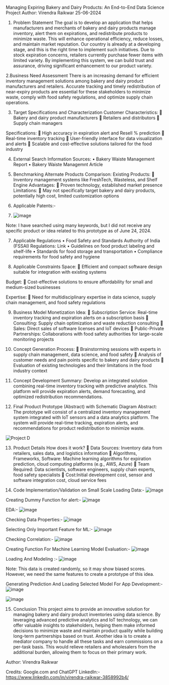 Managing Expiring Bakery and Dairy Products: An End-to-End Data Science Project
                                                            Author: Virendra Raikwar
                                                                    25-06-2024

1. Problem Statement
The goal is to develop an application that helps manufacturers and merchants of bakery and dairy products manage inventory, alert them on expirations, and redistribute products to minimize waste. This will enhance operational efficiency, reduce losses, and maintain market reputation. Our country is already at a developing stage, and this is the right time to implement such initiatives. Due to stock expiration concerns, retailers currently purchase fewer items with limited variety. By implementing this system, we can build trust and assurance, driving significant enhancement to our product variety.

 2.Business Need Assessment
There is an increasing demand for efficient inventory management solutions among bakery and dairy product manufacturers and retailers. Accurate tracking and timely redistribution of near-expiry products are essential for these stakeholders to minimize waste, comply with food safety regulations, and optimize supply chain operations.

3. Target Specifications and Characterization
Customer Characteristics:
	Bakery and dairy product manufacturers
	Retailers and distributors
	Supply chain managers

Specifications:
	High accuracy in expiration alert and Resell %  prediction
	Real-time inventory tracking
	User-friendly interface for data visualization and alerts
	Scalable and cost-effective solutions tailored for the food industry



4. External Search
Information Sources:
•	Bakery Waiste Management Report
•	Bakery Waiste Managemnt Article

5. Benchmarking Alternate Products
Comparison:
Existing Products:
	Inventory management systems like FreshTech, Wasteless, and Shelf Engine
Advantages:
	Proven technology, established market presence
Limitations:
	May not specifically target bakery and dairy products, potentially high cost, limited customization options


6. Applicable Patents:-
7. ![image](https://github.com/VirendraR2107/Dairy-and-Bakery-Products-Redistribution-Project-Idea/assets/160562981/b495d099-11b0-4ad4-bcd5-64bfdcb907cc)


Note: I have searched using many keywords, but I did not receive any specific product or idea related to this prototype as of June 24, 2024.

7. Applicable Regulations
•	Food Safety and Standards Authority of India (FSSAI) Regulations: Link
•	Guidelines on food product labeling and shelf-life
•	Standards for food storage and transportation
•	Compliance requirements for food safety and hygiene


8. Applicable Constraints
Space:
	Efficient and compact software design suitable for integration with existing systems

Budget:
	Cost-effective solutions to ensure affordability for small and medium-sized businesses

Expertise:
	Need for multidisciplinary expertise in data science, supply chain management, and food safety regulations

9. Business Model
Monetization Idea:
	Subscription Service: Real-time inventory tracking and expiration alerts on a subscription basis
	Consulting: Supply chain optimization and waste reduction consulting
	Sales: Direct sales of software licenses and IoT devices
	Public-Private Partnerships: Collaborations with food safety authorities for large-scale monitoring projects

10. Concept Generation
Process:
	Brainstorming sessions with experts in supply chain management, data science, and food safety
	Analysis of customer needs and pain points specific to bakery and dairy products
	Evaluation of existing technologies and their limitations in the food industry context

11. Concept Development
Summary:
Develop an integrated solution combining real-time inventory tracking with predictive analytics. This platform will provide expiration alerts, demand forecasting, and optimized redistribution recommendations.

12. Final Product Prototype (Abstract) with Schematic Diagram
Abstract:
The prototype will consist of a centralized inventory management system integrated with IoT sensors and a data analytics platform. The system will provide real-time tracking, expiration alerts, and recommendations for product redistribution to minimize waste.

![Project D](https://github.com/VirendraR2107/Dairy-and-Bakery-Products-Redistribution-Project-Idea/assets/160562981/2b5d66d9-c031-4999-9b16-4c4d435d3ef5)


13. Product Details
How does it work?
	Data Sources: Inventory data from retailers, sales data, and logistics information
	Algorithms, Frameworks, Software: Machine learning algorithms for expiration prediction, cloud computing platforms (e.g., AWS, Azure)
	Team Required: Data scientists, software engineers, supply chain experts, food safety specialists
	Cost:Initial development cost, sensor and software integration cost, cloud service fees


14. Code Implementation/Validation on Small Scale
Loading Data:-
![image](https://github.com/VirendraR2107/Dairy-and-Bakery-Products-Redistribution-Project-Idea/assets/160562981/463d1fa7-33fc-416f-8fc8-7faccc9960fd)



Creating Dummy Function for alert:-
![image](https://github.com/VirendraR2107/Dairy-and-Bakery-Products-Redistribution-Project-Idea/assets/160562981/f101f986-793a-43fc-b9aa-f60e22143abf)

EDA:-
![image](https://github.com/VirendraR2107/Dairy-and-Bakery-Products-Redistribution-Project-Idea/assets/160562981/8934875f-4d03-432e-a2ca-35bcf056c8e2)


Checking Data Properties:-
![image](https://github.com/VirendraR2107/Dairy-and-Bakery-Products-Redistribution-Project-Idea/assets/160562981/7eefbe01-485a-486d-bdb4-2f64e29125f2)



Selecting Only Important Feature for ML:-
![image](https://github.com/VirendraR2107/Dairy-and-Bakery-Products-Redistribution-Project-Idea/assets/160562981/40a3543a-04e6-4d47-b211-5b93e79622fc)


Checking Correlation:-
![image](https://github.com/VirendraR2107/Dairy-and-Bakery-Products-Redistribution-Project-Idea/assets/160562981/a301a508-a0aa-438d-9272-c964c33beed4)


Creating Function For Machine Learning Model Evaluation:-
![image](https://github.com/VirendraR2107/Dairy-and-Bakery-Products-Redistribution-Project-Idea/assets/160562981/77cfcc8c-04dc-4e12-b800-c741bf1a2ba9)


Loading And Modeling :-
![image](https://github.com/VirendraR2107/Dairy-and-Bakery-Products-Redistribution-Project-Idea/assets/160562981/ae6b97b5-476e-4148-8b7e-82dc917280a7)


Note: This data is created randomly, so it may show biased scores. However, we need the same features to create a prototype of this idea.



Generating Prediction And Loading Selected Model For App Development:-
![image](https://github.com/VirendraR2107/Dairy-and-Bakery-Products-Redistribution-Project-Idea/assets/160562981/c3b4f415-050e-45d5-95ea-611f51d7b1f0)


![image](https://github.com/VirendraR2107/Dairy-and-Bakery-Products-Redistribution-Project-Idea/assets/160562981/9f13c858-be20-48b8-85f7-92d6e8d0cd5f)


15. Conclusion
This project aims to provide an innovative solution for managing bakery and dairy product inventories using data science. By leveraging advanced predictive analytics and IoT technology, we can offer valuable insights to stakeholders, helping them make informed decisions to minimize waste and maintain product quality while building long-term partnerships based on trust.
Another idea is to create a mediator company to handle all these tasks and earn commissions on a per-task basis. This would relieve retailers and wholesalers from the additional burden, allowing them to focus on their primary work.

Author:
Virendra Raikwar

Credits: Google.com and ChatGPT
LinkedIn:- https://www.linkedin.com/in/virendra-raikwar-3858992b4/

